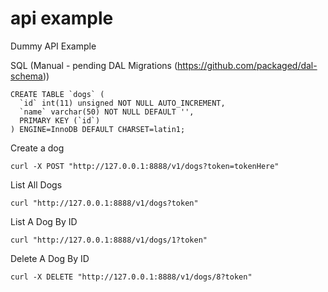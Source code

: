 # api example
Dummy API Example

SQL (Manual - pending DAL Migrations (https://github.com/packaged/dal-schema))
```
CREATE TABLE `dogs` (
  `id` int(11) unsigned NOT NULL AUTO_INCREMENT,
  `name` varchar(50) NOT NULL DEFAULT '',
  PRIMARY KEY (`id`)
) ENGINE=InnoDB DEFAULT CHARSET=latin1;

```


Create a dog

```curl -X POST "http://127.0.0.1:8888/v1/dogs?token=tokenHere"```


List All Dogs

```curl "http://127.0.0.1:8888/v1/dogs?token"```

List A Dog By ID

```curl "http://127.0.0.1:8888/v1/dogs/1?token"```


Delete A Dog By ID

```curl -X DELETE "http://127.0.0.1:8888/v1/dogs/8?token"```
